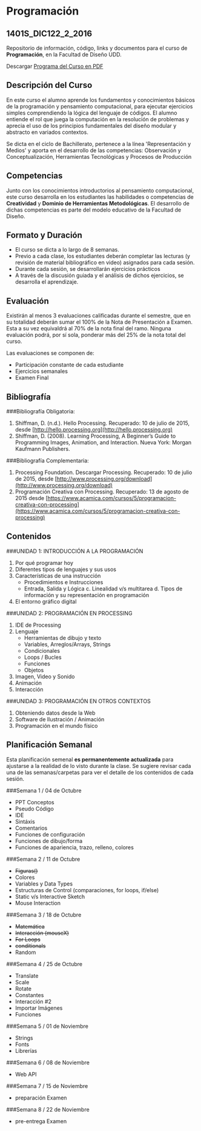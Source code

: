 # Programación
## 1401S_DIC122_2_2016
Repositorio de información, código, links y documentos para el curso de **Programación**, en la Facultad de Diseño UDD.

Descargar [Programa del Curso en PDF](https://github.com/sergiomajluf/Programacion/blob/master/DIC122_Programaci%C3%B3n.pdf)


## Descripción del Curso
En este curso el alumno aprende los fundamentos y conocimientos básicos de la programación y pensamiento computacional, para ejecutar ejercicios simples comprendiendo la lógica del lenguaje de códigos. El alumno entiende el rol que juega la computación en la resolución de problemas y aprecia el uso de los principios fundamentales del diseño modular y abstracto en variados contextos. 

Se dicta en el ciclo de Bachillerato, pertenece a la línea 'Representación y Medios' y aporta en el desarrollo de las competencias: Observación y Conceptualización, Herramientas Tecnológicas y Procesos de Producción

## Competencias
Junto con los conocimientos introductorios al pensamiento computacional, este curso desarrolla en los estudiantes las habilidades o competencias de **Creatividad** y **Dominio de Herramientas Metodológicas**. El desarrollo de dichas competencias es parte del modelo educativo de la Facultad de Diseño.

## Formato y Duración
* El curso se dicta a lo largo de 8 semanas.
* Previo a cada clase, los estudiantes deberán completar las lecturas (y revisión de material bibliográfico en video) asignados para cada sesión.
* Durante cada sesión, se desarrollarán ejercicios prácticos
* A través de la discusión guiada y el análisis de dichos ejercicios, se desarrolla el aprendizaje.

## Evaluación
Existirán al menos 3 evaluaciones calificadas durante el semestre, que en su totalidad deberán sumar el 100% de la Nota de Presentación a Examen.Esta a su vez equivaldrá al 70% de la nota final del ramo.Ninguna evaluación podrá, por sí sola, ponderar más del 25% de la nota total del curso.
Las evaluaciones se componen de:
* Participación constante de cada estudiante
* Ejercicios semanales
* Examen Final

## Bibliografía
###Bibliografía Obligatoria:1.	Shiffman, D. (n.d.). Hello Processing. Recuperado: 10 de julio de 2015, desde [http://hello.processing.org](http://hello.processing.org) 2.	 Shiffman, D. (2008). Learning Processing, A Beginner’s Guide to Programming Images, Animation, and Interaction. Nueva York: Morgan Kaufmann Publishers.###Bibliografía Complementaria:1.	Processing Foundation. Descargar Processing. Recuperado: 10 de julio de 2015, desde [http://www.processing.org/download](http://www.processing.org/download) 2.	Programación Creativa con Processing. Recuperado: 13 de agosto de 2015 desde [https://www.acamica.com/cursos/5/programacion-creativa-con-processing](https://www.acamica.com/cursos/5/programacion-creativa-con-processing) 


## Contenidos


###UNIDAD 1: INTRODUCCIÓN A LA PROGRAMACIÓN
1.	Por qué programar hoy
2.	Diferentes tipos de lenguajes y sus usos
3.	Características de una instrucción
	- Procedimientos e Instrucciones
	- Entrada, Salida y Lógica
	c.	Linealidad v/s multitarea
	d.	Tipos de información y su representación en programación
4. El entorno gráfico digital


###UNIDAD 2: PROGRAMACIÓN EN PROCESSING
1.	IDE de Processing
2.	Lenguaje
	* 	Herramientas de dibujo y texto
	* 	Variables, Arreglos/Arrays, Strings
	* 	Condicionales
	* 	Loops / Bucles
	* 	Funciones
	* 	Objetos
3.	Imagen, Video y Sonido
4.	Animación
5. Interacción


###UNIDAD 3: PROGRAMACIÓN EN OTROS CONTEXTOS
1.	Obteniendo datos desde la Web
2.	Software de Ilustración / Animación
3.	Programación en el mundo físico


## Planificación Semanal
Esta planificación semenal **es permanentemente actualizada** para ajustarse a la realidad de lo visto durante la clase.
Se sugiere revisar cada una de las semanas/carpetas para ver el detalle de los contenidos de cada sesión.

###Semana 1 / 04 de Octubre
* PPT Conceptos
* Pseudo Código
* IDE
* Sintáxis
* Comentarios
* Funciones de configuración
* Funciones de dibujo/forma
* Funciones de apariencia, trazo, relleno, colores


###Semana 2 / 11 de Octubre
* ~~Figuras()~~
* Colores
* Variables y Data Types
* Estructuras de Control (comparaciones, for loops, if/else)
* Static v/s Interactive Sketch
* Mouse Interaction

###Semana 3 / 18 de Octubre
* ~~Matemática~~
* ~~Interacción (mouseX)~~
* ~~For Loops~~
* ~~conditionals~~
* Random

###Semana 4 / 25 de Octubre
* Translate
* Scale
* Rotate
* Constantes
* Interacción #2
* Importar Imágenes
* Funciones

###Semana 5 / 01 de Noviembre
* Strings
* Fonts
* Librerías

###Semana 6 / 08 de Noviembre
* Web API

###Semana 7 / 15 de Noviembre
* preparación Examen

###Semana 8 / 22 de Noviembre
* pre-entrega Examen


